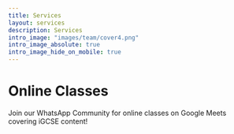 ```yaml
---
title: Services
layout: services
description: Services
intro_image: "images/team/cover4.png"
intro_image_absolute: true
intro_image_hide_on_mobile: true
---
```


# Online Classes

Join our WhatsApp Community for online classes on Google Meets covering iGCSE content!
